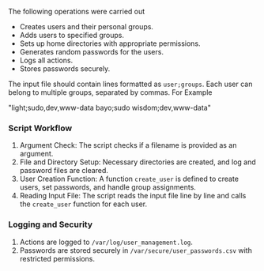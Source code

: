 The following operations were carried out

- Creates users and their personal groups.
- Adds users to specified groups.
- Sets up home directories with appropriate permissions.
- Generates random passwords for the users.
- Logs all actions.
- Stores passwords securely.

The input file should contain lines formatted as `user;groups`. Each user can belong to multiple groups, separated by commas. For Example

"light;sudo,dev,www-data
bayo;sudo
wisdom;dev,www-data"


### Script Workflow

1. Argument Check: The script checks if a filename is provided as an argument.
2. File and Directory Setup: Necessary directories are created, and log and password files are cleared.
3. User Creation Function: A function `create_user` is defined to create users, set passwords, and handle group assignments.
4. Reading Input File: The script reads the input file line by line and calls the `create_user` function for each user.

### Logging and Security

1. Actions are logged to `/var/log/user_management.log`.
2. Passwords are stored securely in `/var/secure/user_passwords.csv` with restricted permissions.

